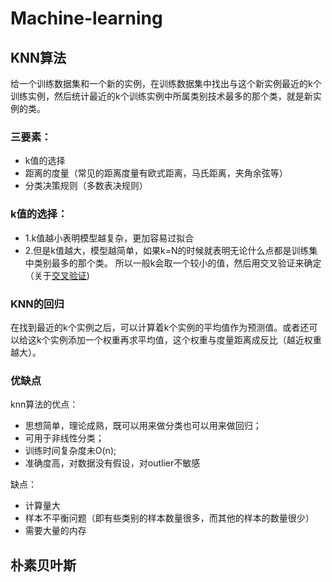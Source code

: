 # Machine-learning

## KNN算法
给一个训练数据集和一个新的实例，在训练数据集中找出与这个新实例最近的k个训练实例，然后统计最近的k个训练实例中所属类别技术最多的那个类，就是新实例的类。
### 三要素：
- k值的选择
- 距离的度量（常见的距离度量有欧式距离，马氏距离，夹角余弦等）
- 分类决策规则（多数表决规则）

### k值的选择：
- 1.k值越小表明模型越复杂，更加容易过拟合
- 2.但是k值越大，模型越简单，如果k=N的时候就表明无论什么点都是训练集中类别最多的那个类。
所以一般k会取一个较小的值，然后用交叉验证来确定（关于[交叉验证](https://zhuanlan.zhihu.com/p/24825503?refer=rdatamining))
### KNN的回归
在找到最近的k个实例之后，可以计算着k个实例的平均值作为预测值。或者还可以给这k个实例添加一个权重再求平均值，这个权重与度量距离成反比（越近权重越大）。
### 优缺点
knn算法的优点：
- 思想简单，理论成熟，既可以用来做分类也可以用来做回归；
- 可用于非线性分类；
- 训练时间复杂度未O(n);
- 准确度高，对数据没有假设，对outlier不敏感

缺点：
- 计算量大
- 样本不平衡问题（即有些类别的样本数量很多，而其他的样本的数量很少）
- 需要大量的内存

## 朴素贝叶斯
